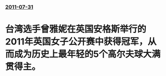 ### [2011-07-31](/news/2011/07/31/index.md)

##### 
# 台湾选手曾雅妮在英国安格斯举行的2011年英国女子公开赛中获得冠军，从而成为历史上最年轻的5个高尔夫球大满贯得主。



